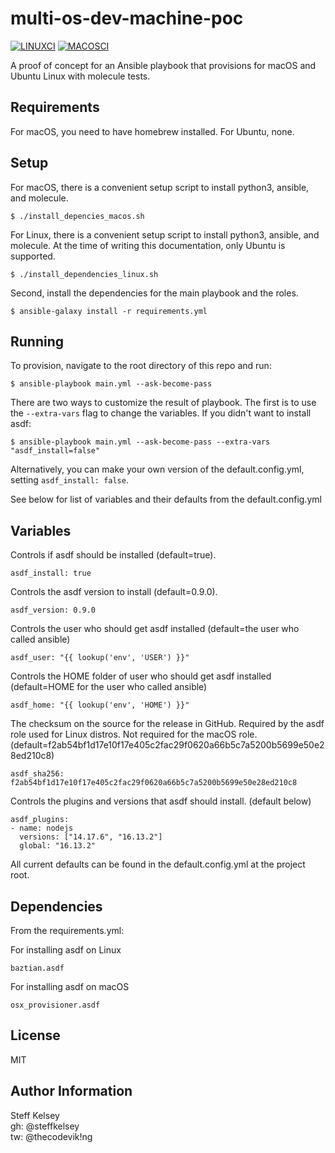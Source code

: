 # multi-os-dev-machine-poc

[![LINUXCI](https://github.com/steffkelsey/multi-os-dev-machine-poc/actions/workflows/linux-ci.yml/badge.svg?branch=main)](https://github.com/steffkelsey/multi-os-dev-machine-poc/actions/workflows/linux-ci.yml)
[![MACOSCI](https://github.com/steffkelsey/multi-os-dev-machine-poc/actions/workflows/macos-ci.yml/badge.svg?branch=main)](https://github.com/steffkelsey/multi-os-dev-machine-poc/actions/workflows/macos-ci.yml)

A proof of concept for an Ansible playbook that provisions for macOS and Ubuntu
Linux with molecule tests.

Requirements
------------

For macOS, you need to have homebrew installed.
For Ubuntu, none.

Setup
------------

For macOS, there is a convenient setup script to install python3, ansible, and
molecule.

    $ ./install_depencies_macos.sh

For Linux, there is a convenient setup script to install python3, ansible, and
molecule. At the time of writing this documentation, only Ubuntu is supported.

    $ ./install_dependencies_linux.sh

Second, install the dependencies for the main playbook and the roles.

    $ ansible-galaxy install -r requirements.yml

Running
------------

To provision, navigate to the root directory of this repo and run:

    $ ansible-playbook main.yml --ask-become-pass

There are two ways to customize the result of playbook. The first is to use the
`--extra-vars` flag to change the variables. If you didn't want to install asdf:

    $ ansible-playbook main.yml --ask-become-pass --extra-vars "asdf_install=false"

Alternatively, you can make your own version of the default.config.yml, setting
`asdf_install: false`.

See below for list of variables and their defaults from the default.config.yml

Variables
------------

Controls if asdf should be installed (default=true).

    asdf_install: true

Controls the asdf version to install (default=0.9.0).

    asdf_version: 0.9.0

Controls the user who should get asdf installed (default=the user who called ansible)

    asdf_user: "{{ lookup('env', 'USER') }}"

Controls the HOME folder of user who should get asdf installed (default=HOME for the user who called ansible)

    asdf_home: "{{ lookup('env', 'HOME') }}"

The checksum on the source for the release in GitHub. Required by the asdf role
used for Linux distros. Not required for the macOS role.
(default=f2ab54bf1d17e10f17e405c2fac29f0620a66b5c7a5200b5699e50e28ed210c8)

    asdf_sha256: f2ab54bf1d17e10f17e405c2fac29f0620a66b5c7a5200b5699e50e28ed210c8

Controls the plugins and versions that asdf should install. (default below)

    asdf_plugins:
    - name: nodejs
      versions: ["14.17.6", "16.13.2"]
      global: "16.13.2"

All current defaults can be found in the default.config.yml at the project root.

Dependencies
------------

From the requirements.yml:

For installing asdf on Linux

    baztian.asdf

For installing asdf on macOS

    osx_provisioner.asdf

License
-------

MIT

Author Information
------------------

Steff Kelsey  
gh: @steffkelsey  
tw: @thecodevik!ng  
